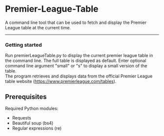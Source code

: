 # Premier-League-Table

A command line tool that can be used to fetch and display the Premier League table at the current time. 
  
-------------------------------------------------------

### Getting started
Run premierLeagueTable.py to display the current premier league table in the command line. The full table is displayed as default. Enter optional command line argument "small" or "s" to display a small version of the table.  
The program retrieves and displays data from the official Premier League table website (https://www.premierleague.com/tables).

## Prerequisites
Required Python modules:
- Requests
- Beautiful soup (bs4)
- Regular expressions (re) 
